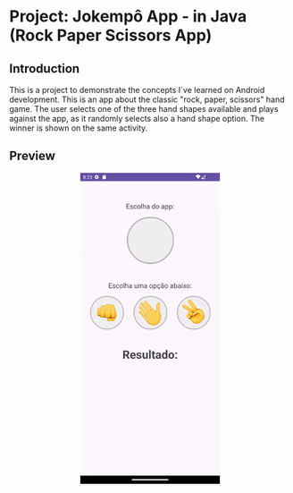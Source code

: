 Project: Jokempô App - in Java (Rock Paper Scissors App)
==================================


Introduction
------------

This is a project to demonstrate the concepts I´ve learned on Android development.
This is an app about the classic "rock, paper, scissors" hand game. The user selects one of the three hand shapes available and plays against the app, as it randomly selects also a hand shape option. The winner is shown on the same activity.


Preview
--------------
<p align="center">
<img src="https://raw.githubusercontent.com/ShyBlueMoon/Jokempo-Em-Java/master/gif_video.gif" alt="Gif showing how the app works." width="250"/>


</p>
